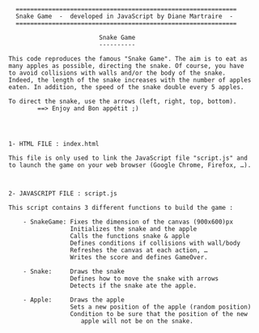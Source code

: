 
      =============================================================
      Snake Game  -  developed in JavaScript by Diane Martraire  -
      =============================================================
    
                             Snake Game
                             ----------

    This code reproduces the famous "Snake Game". The aim is to eat as
    many apples as possible, directing the snake. Of course, you have 
    to avoid collisions with walls and/or the body of the snake.
    Indeed, the length of the snake increases with the number of apples
    eaten. In addition, the speed of the snake double every 5 apples.

    To direct the snake, use the arrows (left, right, top, bottom).
            ==> Enjoy and Bon appétit ;)




    1- HTML FILE : index.html

    This file is only used to link the JavaScript file "script.js" and
    to launch the game on your web browser (Google Chrome, Firefox, …).



    2- JAVASCRIPT FILE : script.js

    This script contains 3 different functions to build the game :

        - SnakeGame: Fixes the dimension of the canvas (900x600)px
                     Initializes the snake and the apple
                     Calls the functions snake & apple 
                     Defines conditions if collisions with wall/body
                     Refreshes the canvas at each action, …
                     Writes the score and defines GameOver.

        - Snake:     Draws the snake
                     Defines how to move the snake with arrows 
                     Detects if the snake ate the apple.

        - Apple:     Draws the apple
                     Sets a new position of the apple (random position)
                     Condition to be sure that the position of the new
                        apple will not be on the snake. 



